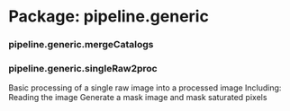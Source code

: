 # Package: pipeline.generic


### pipeline.generic.mergeCatalogs




### pipeline.generic.singleRaw2proc

Basic processing of a single raw image into a processed image Including: Reading the image Generate a mask image and mask saturated pixels


